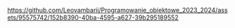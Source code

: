 https://github.com/Leovambarii/Programowanie_obiektowe_2023_2024/assets/95575742/152b8390-40ba-4595-a627-39b295189552
